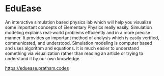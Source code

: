# EduEase

An interactive simulation based physics lab which will help you visualize some important concepts of Elementary Physics really easily. Simulation modeling explains real-world problems efficiently and in a more precise manner. It provides an important method of analysis which is easily verified, communicated, and understood. Simulation modeling is computer based and uses algorithm and equations. It is much easier to understand something via visualization rather than reading an article or trying to understand it by our own knowledge.

https://eduease.pratham.codes

